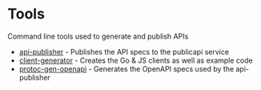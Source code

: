 # Tools

Command line tools used to generate and publish APIs

- [api-publisher](api-publisher) - Publishes the API specs to the publicapi service
- [client-generator](client-generator) - Creates the Go & JS clients as well as example code
- [protoc-gen-openapi](protoc-gen-openapi) - Generates the OpenAPI specs used by the api-publisher
